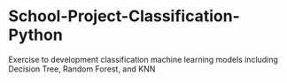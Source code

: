 # School-Project-Classification-Python

Exercise to development classification machine learning models including Decision Tree, Random Forest, and KNN
